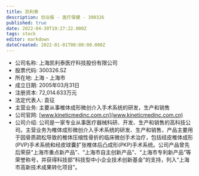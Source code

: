 ```yaml
---
title: 凯利泰
description: 创业板 - 医疗保健 - 300326
published: true
date: 2022-04-30T19:27:22.000Z
tags: stock
editor: markdown
dateCreated: 2022-01-01T00:00:00.000Z
---
```


- 公司名称: 上海凯利泰医疗科技股份有限公司
- 股票代码: 300326.SZ
- 所在地: 上海 - 上海市
- 成立日期: 2005年03月31日
- 注册资本: 72,014.633万元
- 法定代表人: 袁征
- 主营业务: 主要从事椎体成形微创介入手术系统的研发，生产和销售
- 公司官网: [www.kineticmedinc.com.cn](www.kineticmedinc.com.cn)
- 公司介绍: 公司是一家专业从事医疗器械科研、开发、生产和销售的高科技公司。主营业务为椎体成形微创介入手术系统的研发、生产和销售，产品主要用于因骨质疏松导致的椎体压缩性骨折的临床微创手术治疗，包括经皮椎体成形(PVP)手术系统和经皮球囊扩张椎体后凸成形(PKP)手术系统。公司产品曾先后荣获“上海市重点新产品”、“上海市自主创新产品”、“上海市专利新产品”等荣誉称号，并获得科技部“科技型中小企业技术创新基金”的支持，列入“上海市高新技术成果转化项目”。


